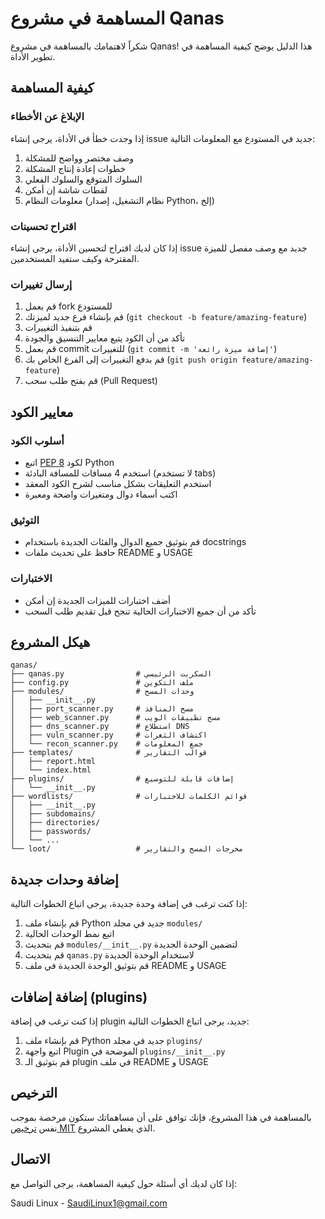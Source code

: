 # المساهمة في مشروع Qanas

شكراً لاهتمامك بالمساهمة في مشروع Qanas! هذا الدليل يوضح كيفية المساهمة في تطوير الأداة.

## كيفية المساهمة

### الإبلاغ عن الأخطاء

إذا وجدت خطأ في الأداة، يرجى إنشاء issue جديد في المستودع مع المعلومات التالية:

1. وصف مختصر وواضح للمشكلة
2. خطوات إعادة إنتاج المشكلة
3. السلوك المتوقع والسلوك الفعلي
4. لقطات شاشة إن أمكن
5. معلومات النظام (نظام التشغيل، إصدار Python، إلخ)

### اقتراح تحسينات

إذا كان لديك اقتراح لتحسين الأداة، يرجى إنشاء issue جديد مع وصف مفصل للميزة المقترحة وكيف ستفيد المستخدمين.

### إرسال تغييرات

1. قم بعمل fork للمستودع
2. قم بإنشاء فرع جديد لميزتك (`git checkout -b feature/amazing-feature`)
3. قم بتنفيذ التغييرات
4. تأكد من أن الكود يتبع معايير التنسيق والجودة
5. قم بعمل commit للتغييرات (`git commit -m 'إضافة ميزة رائعة'`)
6. قم بدفع التغييرات إلى الفرع الخاص بك (`git push origin feature/amazing-feature`)
7. قم بفتح طلب سحب (Pull Request)

## معايير الكود

### أسلوب الكود

- اتبع [PEP 8](https://www.python.org/dev/peps/pep-0008/) لكود Python
- استخدم 4 مسافات للمسافة البادئة (لا تستخدم tabs)
- استخدم التعليقات بشكل مناسب لشرح الكود المعقد
- اكتب أسماء دوال ومتغيرات واضحة ومعبرة

### التوثيق

- قم بتوثيق جميع الدوال والفئات الجديدة باستخدام docstrings
- حافظ على تحديث ملفات README و USAGE

### الاختبارات

- أضف اختبارات للميزات الجديدة إن أمكن
- تأكد من أن جميع الاختبارات الحالية تنجح قبل تقديم طلب السحب

## هيكل المشروع

```
qanas/
├── qanas.py                # السكربت الرئيسي
├── config.py               # ملف التكوين
├── modules/                # وحدات المسح
│   ├── __init__.py
│   ├── port_scanner.py     # مسح المنافذ
│   ├── web_scanner.py      # مسح تطبيقات الويب
│   ├── dns_scanner.py      # استطلاع DNS
│   ├── vuln_scanner.py     # اكتشاف الثغرات
│   └── recon_scanner.py    # جمع المعلومات
├── templates/              # قوالب التقارير
│   ├── report.html
│   └── index.html
├── plugins/                # إضافات قابلة للتوسيع
│   └── __init__.py
├── wordlists/              # قوائم الكلمات للاختبارات
│   ├── __init__.py
│   ├── subdomains/
│   ├── directories/
│   ├── passwords/
│   └── ...
└── loot/                   # مخرجات المسح والتقارير
```

## إضافة وحدات جديدة

إذا كنت ترغب في إضافة وحدة جديدة، يرجى اتباع الخطوات التالية:

1. قم بإنشاء ملف Python جديد في مجلد `modules/`
2. اتبع نمط الوحدات الحالية
3. قم بتحديث `modules/__init__.py` لتضمين الوحدة الجديدة
4. قم بتحديث `qanas.py` لاستخدام الوحدة الجديدة
5. قم بتوثيق الوحدة الجديدة في ملف README و USAGE

## إضافة إضافات (plugins)

إذا كنت ترغب في إضافة plugin جديد، يرجى اتباع الخطوات التالية:

1. قم بإنشاء ملف Python جديد في مجلد `plugins/`
2. اتبع واجهة Plugin الموضحة في `plugins/__init__.py`
3. قم بتوثيق الـ plugin في ملف README و USAGE

## الترخيص

بالمساهمة في هذا المشروع، فإنك توافق على أن مساهماتك ستكون مرخصة بموجب نفس [ترخيص MIT](LICENSE) الذي يغطي المشروع.

## الاتصال

إذا كان لديك أي أسئلة حول كيفية المساهمة، يرجى التواصل مع:

Saudi Linux - [SaudiLinux1@gmail.com](mailto:SaudiLinux1@gmail.com)